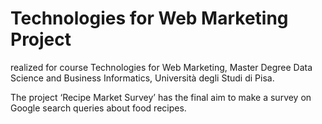 # Technologies for Web Marketing Project
realized for course Technologies for Web Marketing, Master Degree Data Science and Business Informatics, Università degli Studi di Pisa.

The project ‘Recipe Market Survey’ has the final aim to make a survey on Google search queries about food recipes.

